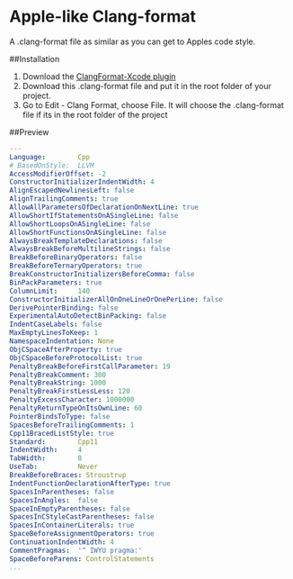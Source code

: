 Apple-like Clang-format
=======================

A .clang-format file as similar as you can get to Apples code style.

##Installation
1. Download the [ClangFormat-Xcode plugin](https://github.com/travisjeffery/ClangFormat-Xcode)
2. Download this .clang-format file and put it in the root folder of your project.
3. Go to Edit - Clang Format, choose File. It will choose the .clang-format file if its in the root folder of the project


##Preview

```yaml
---
Language:        Cpp
# BasedOnStyle:  LLVM
AccessModifierOffset: -2
ConstructorInitializerIndentWidth: 4
AlignEscapedNewlinesLeft: false
AlignTrailingComments: true
AllowAllParametersOfDeclarationOnNextLine: true
AllowShortIfStatementsOnASingleLine: false
AllowShortLoopsOnASingleLine: false
AllowShortFunctionsOnASingleLine: false
AlwaysBreakTemplateDeclarations: false
AlwaysBreakBeforeMultilineStrings: false
BreakBeforeBinaryOperators: false
BreakBeforeTernaryOperators: true
BreakConstructorInitializersBeforeComma: false
BinPackParameters: true
ColumnLimit:     140
ConstructorInitializerAllOnOneLineOrOnePerLine: false
DerivePointerBinding: false
ExperimentalAutoDetectBinPacking: false
IndentCaseLabels: false
MaxEmptyLinesToKeep: 1
NamespaceIndentation: None
ObjCSpaceAfterProperty: true
ObjCSpaceBeforeProtocolList: true
PenaltyBreakBeforeFirstCallParameter: 19
PenaltyBreakComment: 300
PenaltyBreakString: 1000
PenaltyBreakFirstLessLess: 120
PenaltyExcessCharacter: 1000000
PenaltyReturnTypeOnItsOwnLine: 60
PointerBindsToType: false
SpacesBeforeTrailingComments: 1
Cpp11BracedListStyle: true
Standard:        Cpp11
IndentWidth:     4
TabWidth:        8
UseTab:          Never
BreakBeforeBraces: Stroustrup
IndentFunctionDeclarationAfterType: true
SpacesInParentheses: false
SpacesInAngles:  false
SpaceInEmptyParentheses: false
SpacesInCStyleCastParentheses: false
SpacesInContainerLiterals: true
SpaceBeforeAssignmentOperators: true
ContinuationIndentWidth: 4
CommentPragmas:  '^ IWYU pragma:'
SpaceBeforeParens: ControlStatements
...


```
